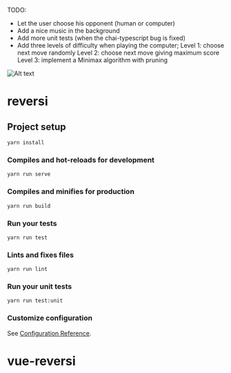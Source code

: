 TODO:
- Let the user choose his opponent (human or computer)
- Add a nice music in the background
- Add more unit tests (when the chai-typescript bug is fixed)
- Add three levels of difficulty when playing the computer; 
  Level 1: choose next move randomly
  Level 2: choose next move giving maximum score
  Level 3: implement a Minimax algorithm with pruning


![Alt text](https://i.imgur.com/1chL2zX.png "vue-reversi")
# reversi

## Project setup
```
yarn install
```

### Compiles and hot-reloads for development
```
yarn run serve
```

### Compiles and minifies for production
```
yarn run build
```

### Run your tests
```
yarn run test
```

### Lints and fixes files
```
yarn run lint
```

### Run your unit tests
```
yarn run test:unit
```

### Customize configuration
See [Configuration Reference](https://cli.vuejs.org/config/).
# vue-reversi
